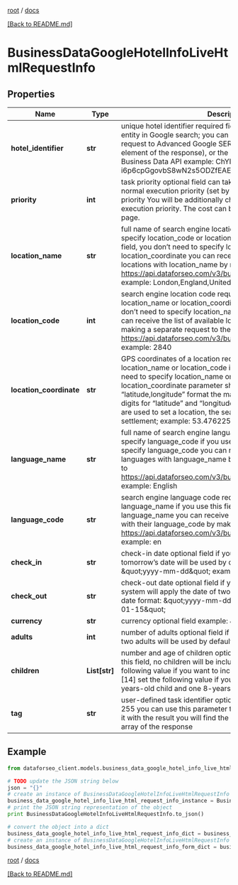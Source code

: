 [root](./../ "root") / [docs](./ "docs")

[[Back to README.md]](./../README.md "[Back to README.md]")

# BusinessDataGoogleHotelInfoLiveHtmlRequestInfo

## Properties

Name | Type | Description | Notes
------------ | ------------- | ------------- | -------------
**hotel_identifier** | **str** | unique hotel identifier required field unique identifier of a hotel entity in Google search; you can obtain the value by making a request to Advanced Google SERP API (enclosed in the hotels element of the response), or the Hotel Searches endpoint of Business Data API example: ChYIq6SB--i6p6cpGgovbS8wN2s5ODZfEAE | [optional]
**priority** | **int** | task priority optional field can take the following values: 1 – normal execution priority (set by default) 2 – high execution priority You will be additionally charged for the tasks with high execution priority. The cost can be calculated on the Pricing page. | [optional]
**location_name** | **str** | full name of search engine location required field if you don’t specify location_code or location_coordinate if you use this field, you don’t need to specify location_code or location_coordinate you can receive the list of available locations with location_name by making a separate request to https://api.dataforseo.com/v3/business_data/google/locations example: London,England,United Kingdom | [optional]
**location_code** | **int** | search engine location code required field if you don’t specify location_name or location_coordinate if you use this field, you don’t need to specify location_name or location_coordinate you can receive the list of available locations with location_code by making a separate request to the https://api.dataforseo.com/v3/business_data/google/locations example: 2840 | [optional]
**location_coordinate** | **str** | GPS coordinates of a location required field if you don’t specify location_name or location_code if you use this field, you don’t need to specify location_name or location_code location_coordinate parameter should be specified in the “latitude,longitude” format the maximum number of decimal digits for “latitude” and “longitude”: 7 Note: if the coordinates are used to set a location, the search will occur in the nearest settlement; example: 53.476225,-2.243572 | [optional]
**language_name** | **str** | full name of search engine language required field if you don’t specify language_code if you use this field, you don’t need to specify language_code you can receive the list of available languages with language_name by making a separate request to https://api.dataforseo.com/v3/business_data/google/languages example: English | [optional]
**language_code** | **str** | search engine language code required field if you don’t specify language_name if you use this field, you don’t need to specify language_name you can receive the list of available languages with their language_code by making a separate request to https://api.dataforseo.com/v3/business_data/google/languages example: en | [optional]
**check_in** | **str** | check-in date optional field if you don’t specify this field, tomorrow’s date will be used by default; date format: \&quot;yyyy-mm-dd\&quot; example: \&quot;2019-01-15\&quot; | [optional]
**check_out** | **str** | check-out date optional field if you don’t specify this field, our system will apply the date of two days from now by default; date format: \&quot;yyyy-mm-dd\&quot; example: \&quot;2019-01-15\&quot; | [optional]
**currency** | **str** | currency optional field example: \&quot;USD\&quot; | [optional]
**adults** | **int** | number of adults optional field if you don’t specify this field, two adults will be used by default example: 1 | [optional]
**children** | **List[str]** | number and age of children optional field if you don’t specify this field, no children will be included in the search; set the following value if you want to include one 14-years-old child: [14] set the following value if you want to include one 13-years-old child and one 8-years-old child: [13,8] | [optional]
**tag** | **str** | user-defined task identifier optional field the character limit is 255 you can use this parameter to identify the task and match it with the result you will find the specified tag value in the data array of the response | [optional]

## Example

```python
from dataforseo_client.models.business_data_google_hotel_info_live_html_request_info import BusinessDataGoogleHotelInfoLiveHtmlRequestInfo

# TODO update the JSON string below
json = "{}"
# create an instance of BusinessDataGoogleHotelInfoLiveHtmlRequestInfo from a JSON string
business_data_google_hotel_info_live_html_request_info_instance = BusinessDataGoogleHotelInfoLiveHtmlRequestInfo.from_json(json)
# print the JSON string representation of the object
print BusinessDataGoogleHotelInfoLiveHtmlRequestInfo.to_json()

# convert the object into a dict
business_data_google_hotel_info_live_html_request_info_dict = business_data_google_hotel_info_live_html_request_info_instance.to_dict()
# create an instance of BusinessDataGoogleHotelInfoLiveHtmlRequestInfo from a dict
business_data_google_hotel_info_live_html_request_info_form_dict = business_data_google_hotel_info_live_html_request_info.from_dict(business_data_google_hotel_info_live_html_request_info_dict)
```

  

[root](./../ "root") / [docs](./ "docs")

[[Back to README.md]](./../README.md "[Back to README.md]")